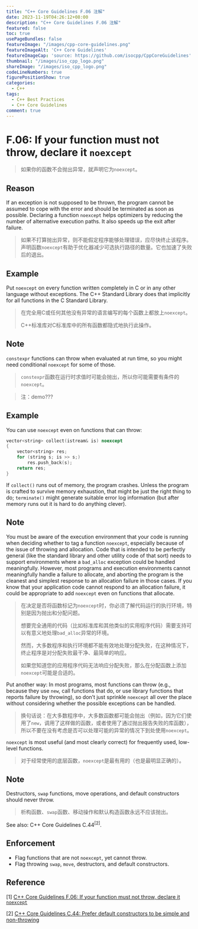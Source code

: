 ```yaml
---
title: "C++ Core Guidelines F.06 注解"
date: 2023-11-19T04:26:12+08:00
description: "C++ Core Guidelines F.06 注解"
featured: false
toc: true
usePageBundles: false
featureImage: "/images/cpp-core-guidelines.png"
featureImageAlt: 'C++ Core Guidelines'
featureImageCap: 'source: https://github.com/isocpp/CppCoreGuidelines'
thumbnail: "/images/iso_cpp_logo.png"
shareImage: "/images/iso_cpp_logo.png"
codeLineNumbers: true
figurePositionShow: true
categories:
  - C++
tags:
  - C++ Best Practices
  - C++ Core Guidelines
comment: true
---
```


# F.06: If your function must not throw, declare it `noexcept`

>如果你的函数不会抛出异常，就声明它为`noexcept`。

## Reason

If an exception is not supposed to be thrown, the program cannot be assumed to cope with the error and should be terminated as soon as possible. Declaring a function `noexcept` helps optimizers by reducing the number of alternative execution paths. It also speeds up the exit after failure.

>如果不打算抛出异常，则不能假定程序能够处理错误，应尽快终止该程序。声明函数`noexcept`有助于优化器减少可选执行路径的数量。它也加速了失败后的退出。

## Example

Put `noexcept` on every function written completely in C or in any other language without exceptions. The C++ Standard Library does that implicitly for all functions in the C Standard Library.

>在完全用C或任何其他没有异常的语言编写的每个函数上都放上`noexcept`。
>
>C++标准库对C标准库中的所有函数都隐式地执行此操作。

## Note

`constexpr` functions can throw when evaluated at run time, so you might need conditional `noexcept` for some of those.

>`constexpr`函数在运行时求值时可能会抛出，所以你可能需要有条件的`noexcept`。

> 注：demo???

## Example

You can use `noexcept` even on functions that can throw:

```c++
vector<string> collect(istream& is) noexcept
{
    vector<string> res;
    for (string s; is >> s;)
        res.push_back(s);
    return res;
}
```

If `collect()` runs out of memory, the program crashes. Unless the program is crafted to survive memory exhaustion, that might be just the right thing to do; `terminate()` might generate suitable error log information (but after memory runs out it is hard to do anything clever).

## Note

You must be aware of the execution environment that your code is running when deciding whether to tag a function `noexcept`, especially because of the issue of throwing and allocation. Code that is intended to be perfectly general (like the standard library and other utility code of that sort) needs to support environments where a `bad_alloc` exception could be handled meaningfully. However, most programs and execution environments cannot meaningfully handle a failure to allocate, and aborting the program is the cleanest and simplest response to an allocation failure in those cases. If you know that your application code cannot respond to an allocation failure, it could be appropriate to add `noexcept` even on functions that allocate.

>在决定是否将函数标记为`noexcept`时，你必须了解代码运行的执行环境，特别是因为抛出和分配问题。
>
>想要完全通用的代码（比如标准库和其他类似的实用程序代码）需要支持可以有意义地处理`bad_alloc`异常的环境。
>
>然而，大多数程序和执行环境都不能有效地处理分配失败，在这种情况下，终止程序是对分配失败最干净、最简单的响应。
>
>如果您知道您的应用程序代码无法响应分配失败，那么在分配函数上添加`noexcept`可能是合适的。

Put another way: In most programs, most functions can throw (e.g., because they use `new`, call functions that do, or use library functions that reports failure by throwing), so don’t just sprinkle `noexcept` all over the place without considering whether the possible exceptions can be handled.

>换句话说：在大多数程序中，大多数函数都可能会抛出（例如，因为它们使用了`new`，调用了这样做的函数，或者使用了通过抛出报告失败的库函数），所以不要在没有考虑是否可以处理可能的异常的情况下到处使用`noexcept`。

`noexcept` is most useful (and most clearly correct) for frequently used, low-level functions.

>对于经常使用的底层函数，`noexcept`是最有用的（也是最明显正确的）。

## Note

Destructors, `swap` functions, move operations, and default constructors should never throw.

>析构函数、`swap`函数、移动操作和默认构造函数永远不应该抛出。

See also: C++ Core Guidelines C.44<sup>[2]</sup>.

## Enforcement

- Flag functions that are not `noexcept`, yet cannot throw.
- Flag throwing `swap`, `move`, destructors, and default constructors.

## Reference

[1] [C++ Core Guidelines F.06: If your function must not throw, declare it `noexcept`](https://isocpp.github.io/CppCoreGuidelines/CppCoreGuidelines#f6-if-your-function-must-not-throw-declare-it-noexcept)

[2] [C++ Core Guidelines C.44: Prefer default constructors to be simple and non-throwing](https://isocpp.github.io/CppCoreGuidelines/CppCoreGuidelines#c44-prefer-default-constructors-to-be-simple-and-non-throwing)
